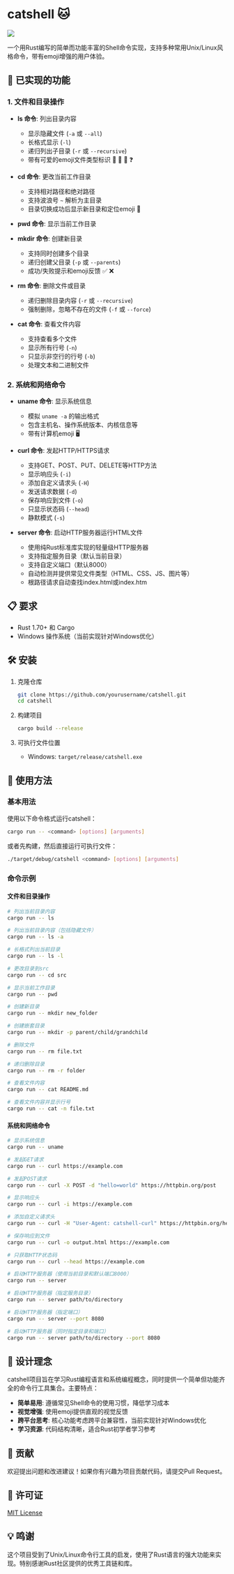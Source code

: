 # catshell 🐱

![](./微信图片_20250913124734_172_4.png)

一个用Rust编写的简单而功能丰富的Shell命令实现，支持多种常用Unix/Linux风格命令，带有emoji增强的用户体验。

## 🚀 已实现的功能

### 1. 文件和目录操作

- **ls 命令**: 列出目录内容
  - 显示隐藏文件 (`-a` 或 `--all`)
  - 长格式显示 (`-l`)
  - 递归列出子目录 (`-r` 或 `--recursive`)
  - 带有可爱的emoji文件类型标识 📁 📄 🔗 ❓

- **cd 命令**: 更改当前工作目录
  - 支持相对路径和绝对路径
  - 支持波浪号 `~` 解析为主目录
  - 目录切换成功后显示新目录和定位emoji 📍

- **pwd 命令**: 显示当前工作目录

- **mkdir 命令**: 创建新目录
  - 支持同时创建多个目录
  - 递归创建父目录 (`-p` 或 `--parents`)
  - 成功/失败提示和emoji反馈 ✅ ❌

- **rm 命令**: 删除文件或目录
  - 递归删除目录内容 (`-r` 或 `--recursive`)
  - 强制删除，忽略不存在的文件 (`-f` 或 `--force`)

- **cat 命令**: 查看文件内容
  - 支持查看多个文件
  - 显示所有行号 (`-n`)
  - 只显示非空行的行号 (`-b`)
  - 处理文本和二进制文件

### 2. 系统和网络命令

- **uname 命令**: 显示系统信息
  - 模拟 `uname -a` 的输出格式
  - 包含主机名、操作系统版本、内核信息等
  - 带有计算机emoji 🖥️

- **curl 命令**: 发起HTTP/HTTPS请求
  - 支持GET、POST、PUT、DELETE等HTTP方法
  - 显示响应头 (`-i`)
  - 添加自定义请求头 (`-H`)
  - 发送请求数据 (`-d`)
  - 保存响应到文件 (`-o`)
  - 只显示状态码 (`--head`)
  - 静默模式 (`-s`)

- **server 命令**: 启动HTTP服务器运行HTML文件
  - 使用纯Rust标准库实现的轻量级HTTP服务器
  - 支持指定服务目录（默认当前目录）
  - 支持自定义端口（默认8000）
  - 自动检测并提供常见文件类型（HTML、CSS、JS、图片等）
  - 根路径请求自动查找index.html或index.htm

## 📋 要求

- Rust 1.70+ 和 Cargo
- Windows 操作系统（当前实现针对Windows优化）

## 🛠️ 安装

1. 克隆仓库
   ```bash
   git clone https://github.com/yourusername/catshell.git
   cd catshell
   ```

2. 构建项目
   ```bash
   cargo build --release
   ```

3. 可执行文件位置
   - Windows: `target/release/catshell.exe`

## 📖 使用方法

### 基本用法

使用以下命令格式运行catshell：
```bash
cargo run -- <command> [options] [arguments]
```

或者先构建，然后直接运行可执行文件：
```bash
./target/debug/catshell <command> [options] [arguments]
```

### 命令示例

#### 文件和目录操作

```bash
# 列出当前目录内容
cargo run -- ls

# 列出当前目录内容（包括隐藏文件）
cargo run -- ls -a

# 长格式列出当前目录
cargo run -- ls -l

# 更改目录到src
cargo run -- cd src

# 显示当前工作目录
cargo run -- pwd

# 创建新目录
cargo run -- mkdir new_folder

# 创建嵌套目录
cargo run -- mkdir -p parent/child/grandchild

# 删除文件
cargo run -- rm file.txt

# 递归删除目录
cargo run -- rm -r folder

# 查看文件内容
cargo run -- cat README.md

# 查看文件内容并显示行号
cargo run -- cat -n file.txt
```

#### 系统和网络命令

```bash
# 显示系统信息
cargo run -- uname

# 发起GET请求
cargo run -- curl https://example.com

# 发起POST请求
cargo run -- curl -X POST -d "hello=world" https://httpbin.org/post

# 显示响应头
cargo run -- curl -i https://example.com

# 添加自定义请求头
cargo run -- curl -H "User-Agent: catshell-curl" https://httpbin.org/headers

# 保存响应到文件
cargo run -- curl -o output.html https://example.com

# 只获取HTTP状态码
cargo run -- curl --head https://example.com

# 启动HTTP服务器（使用当前目录和默认端口8000）
cargo run -- server

# 启动HTTP服务器（指定服务目录）
cargo run -- server path/to/directory

# 启动HTTP服务器（指定端口）
cargo run -- server --port 8080

# 启动HTTP服务器（同时指定目录和端口）
cargo run -- server path/to/directory --port 8080
```

## 🎯 设计理念

catshell项目旨在学习Rust编程语言和系统编程概念，同时提供一个简单但功能齐全的命令行工具集合。主要特点：

- **简单易用**: 遵循常见Shell命令的使用习惯，降低学习成本
- **视觉增强**: 使用emoji提供直观的视觉反馈
- **跨平台思考**: 核心功能考虑跨平台兼容性，当前实现针对Windows优化
- **学习资源**: 代码结构清晰，适合Rust初学者学习参考

## 🤝 贡献

欢迎提出问题和改进建议！如果你有兴趣为项目贡献代码，请提交Pull Request。

## 📝 许可证

[MIT License](LICENSE)

## 💡 鸣谢

这个项目受到了Unix/Linux命令行工具的启发，使用了Rust语言的强大功能来实现。特别感谢Rust社区提供的优秀工具链和库。
        
